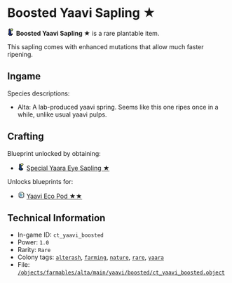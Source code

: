 # Boosted Yaavi Sapling ★

<img src="https://raw.githubusercontent.com/Ceterai/Enternia/main/objects/farmables/alta/main/yaavi/boosted/icon.png" alt="Boosted Yaavi Sapling ★ icon" loading="lazy" height=16px width="auto" /> **Boosted Yaavi Sapling ★** is a rare plantable item.

This sapling comes with enhanced mutations that allow much faster ripening.

## Ingame

Species descriptions:

- Alta: A lab-produced yaavi spring. Seems like this one ripes once in a while, unlike usual yaavi pulps.

## Crafting

Blueprint unlocked by obtaining:

- <img src="https://raw.githubusercontent.com/Ceterai/Enternia/main/objects/farmables/alta/main/yaavi/sort/icon.png" alt="Special Yaara Eye Sapling ★ icon" loading="lazy" height=16px width="auto" /> [Special Yaara Eye Sapling ★](https://ceterai.github.io/MyEnternia/Wiki/SpecialYaaraEyeSapling)

Unlocks blueprints for:

- <img src="https://raw.githubusercontent.com/Ceterai/Enternia/main/objects/farmables/alta/main/yaavi/pod/icon.png" alt="Yaavi Eco Pod ★★ icon" loading="lazy" height=16px width="auto" /> [Yaavi Eco Pod ★★](https://ceterai.github.io/MyEnternia/Wiki/YaaviEcoPod)

## Technical Information

- In-game ID: `ct_yaavi_boosted`
- Power: `1.0`
- Rarity: `Rare`
- Colony tags: [`alterash`](https://ceterai.github.io/MyEnternia/Wiki/Tags/Alterash), [`farming`](https://ceterai.github.io/MyEnternia/Wiki/Tags/Farming), [`nature`](https://ceterai.github.io/MyEnternia/Wiki/Tags/Nature), [`rare`](https://ceterai.github.io/MyEnternia/Wiki/Tags/Rare), [`yaara`](https://ceterai.github.io/MyEnternia/Wiki/Tags/Yaara)
- File: [`/objects/farmables/alta/main/yaavi/boosted/ct_yaavi_boosted.object`](https://github.com/Ceterai/Enternia/blob/main/objects/farmables/alta/main/yaavi/boosted/ct_yaavi_boosted.object)
